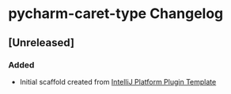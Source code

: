 <!-- Keep a Changelog guide -> https://keepachangelog.com -->

# pycharm-caret-type Changelog

## [Unreleased]
### Added
- Initial scaffold created from [IntelliJ Platform Plugin Template](https://github.com/JetBrains/intellij-platform-plugin-template)
